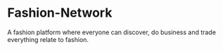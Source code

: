 # Fashion-Network
A fashion platform where everyone can discover, do business and trade everything relate to fashion.
